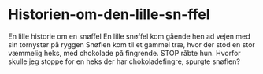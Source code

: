# Historien-om-den-lille-sn-ffel
En lille historie om en snøffel
En lille snøffel kom gående hen ad vejen med sin tornyster på ryggen
Snøflen kom til et gammel træ, hvor der stod en stor væmmelig heks, med chokolade på fingrende.
STOP råbte hun. 
Hvorfor skulle jeg stoppe for en heks der har chokoladefingre, spurgte snøflen?
